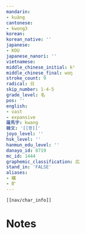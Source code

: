 ```yaml
---
mandarin:
- kuàng
cantonese:
- kwong3
korean:
korean_native: ''
japanese:
- KOU
japanese_nanori: ''
vietnamese:
middle_chinese_initial: kʰ
middle_chinese_final: wɑŋ
stroke_count: 9
radical: 日
skip_number: 1-4-5
grade_level: 名
pos: ''
english:
- vast
- expansive
羅馬字: kwang
韓文: '[[쾅]]'
joyo_level: ''
hsk_level: ''
hanmun_edu_level: ''
danayo_id: 8719
mc_id: 1444
graphemic_classification: 広
stand_in: 'FALSE'
aliases:
- 曠
- 旷
---
```

```meta-bind-embed
[[nav/char_info]]
```

# Notes
